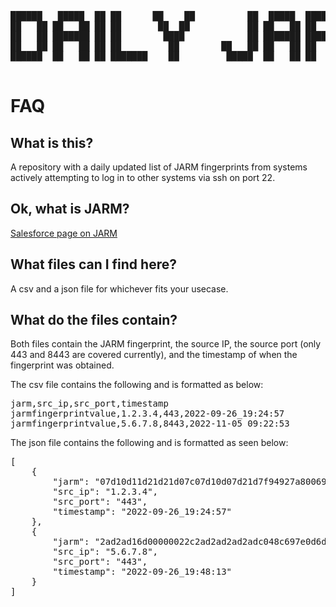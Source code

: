 <pre>                            
██████   █████  ██ ██      ██    ██          ██  █████  ██████  ███    ███ 
██   ██ ██   ██ ██ ██       ██  ██           ██ ██   ██ ██   ██ ████  ████ 
██   ██ ███████ ██ ██        ████            ██ ███████ ██████  ██ ████ ██ 
██   ██ ██   ██ ██ ██         ██        ██   ██ ██   ██ ██   ██ ██  ██  ██ 
██████  ██   ██ ██ ███████    ██         █████  ██   ██ ██   ██ ██      ██ 
                                                                           
</pre>                                                                           
                             
# FAQ

## What is this?
A repository with a daily updated list of JARM fingerprints from systems actively attempting to log in to other systems via ssh on port 22.

## Ok, what is JARM?
[Salesforce page on JARM](https://github.com/salesforce/jarm)

## What files can I find here?
A csv and a json file for whichever fits your usecase.

## What do the files contain?
Both files contain the JARM fingerprint, the source IP, the source port (only 443 and 8443 are covered currently), and the timestamp of when the fingerprint was obtained.

The csv file contains the following and is formatted as below:

<pre>
jarm,src_ip,src_port,timestamp
jarmfingerprintvalue,1.2.3.4,443,2022-09-26_19:24:57
jarmfingerprintvalue,5.6.7.8,8443,2022-11-05_09:22:53
</pre>

The json file contains the following and is formatted as seen below:

<pre>
[
    {
        "jarm": "07d10d11d21d21d07c07d10d07d21d7f94927a800698f72ad8146900120abe",
        "src_ip": "1.2.3.4",
        "src_port": "443",
        "timestamp": "2022-09-26_19:24:57"
    },
    {
        "jarm": "2ad2ad16d00000022c2ad2ad2ad2adc048c697e0d6d0c91c6bf49b0695f45c",
        "src_ip": "5.6.7.8",
        "src_port": "443",
        "timestamp": "2022-09-26_19:48:13"
    }
]
</pre>
